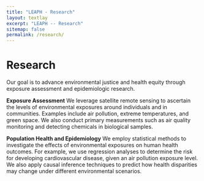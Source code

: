 ```yaml
---
title: "LEAPH - Research"
layout: textlay
excerpt: "LEAPH -- Research"
sitemap: false
permalink: /research/
---
```


# Research

Our goal is to advance environmental justice and health equity through exposure assessment and epidemiologic research.

**Exposure Assessment** We leverage satellite remote sensing to ascertain the levels of environmental exposures around individuals and in communities. Examples include air pollution, extreme temperatures, and green space. We also conduct primary measurements such as air quality monitoring and detecting chemicals in biological samples.

**Population Health and Epidemiology** We employ statistical methods to investigate the effects of environmental exposures on human health outcomes. For example, we use regression analyses to determine the risk for developing cardiovascular disease, given an air pollution exposure level. We also apply causal inference techniques to predict how health disparities may change under different environmental scenarios.
